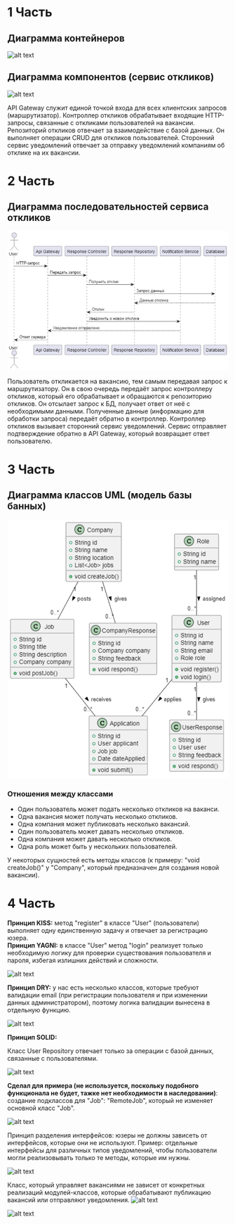 # 1 Часть

## Диаграмма контейнеров
![alt text](pictures/Containers.png)

## Диаграмма компонентов (сервис откликов)
![alt text](pictures/Components.png)

API Gateway служит единой точкой входа для всех клиентских запросов (маршрутизатор). Контроллер откликов обрабатывает входящие HTTP-запросы, связанные с откликами пользователей на вакансии. Репозиторий откликов отвечает за взаимодействие с базой данных. Он выполняет операции CRUD для откликов пользователей.  Сторонний сервис уведомлений отвечает за отправку уведомлений компаниям об отклике на их вакансии.

# 2 Часть

## Диаграмма последовательностей сервиса откликов
![alt text](<pictures/Диаг. последовательности.png>)

Пользователь откликается на вакансию, тем самым передавая запрос к маршрутизатору. Он в свою очередь передаёт запрос контроллеру откликов, который его обрабатывает и обращаются к репозиторию откликов. Он отсылает запрос к БД, получает ответ от неё с необходимыми данными. Полученные данные (информацию для обработки запроса) передаёт обратно в контроллер. Контроллер откликов вызывает сторонний сервис уведомлений. Сервис отправляет подтверждение обратно в API Gateway, который возвращает ответ пользователю.

# 3 Часть

## Диаграмма классов UML (модель базы банных)
![alt text](<pictures/Диаг. классов.png>)

### Отношения между классами
- Один пользователь может подать несколько откликов на ваканси.   
- Одна вакансия может получать несколько откликов.  
- Одна компания может публиковать несколько вакансий.  
- Один пользователь может давать несколько откликов.  
- Одна компания может давать несколько откликов.  
- Одна роль может быть у нескольких пользователей.  

У некоторых сущностей есть методы классов (к примеру: "void createJob()" у "Company", который предназначен для создания новой вакансии).

# 4 Часть

**Принцип KISS:** метод "register" в классе "User" (пользователи) выполняет одну единственную задачу и отвечает за регистрацию юзера.  
**Принцип YAGNI:** в классе "User"  метод "login" реализует только необходимую логику для проверки существования пользователя и пароля, избегая излишних действий и сложности.

![alt text](fragments/userLogAndReg.png)

**Принцип DRY:** у нас есть несколько классов, которые требуют валидации email (при регистрации пользователя и при изменении данных администратором), поэтому логика валидации вынесена в отдельную функцию.

![alt text](fragments/ValidateEmail.png)

**Принцип SOLID:**

Класс User Repository отвечает только за операции с базой данных, связанные с пользователями.

![alt text](fragments/userRepClass.png)

**Сделал для примера (не используется, поскольку подобного функционала не будет, тажке нет необходимости в наследовании)**:  создание подклассов для "Job": "RemoteJob", который не изменяет основной класс "Job".

![alt text](fragments/JobLogic.png)

Принцип разделения интерфейсов: юзеры не должны зависеть от интерфейсов, которые они не используют.
Пример: отдельные интерфейсы для различных типов уведомлений, чтобы пользователи могли реализовывать только те методы, которые им нужны.

![alt text](fragments/Notifier.png)

Класс, который управляет вакансиями не зависет от конкретных реализаций модулей-классов, которые обрабатывают публикацию вакансий или отправляют уведомления.
![alt text](fragments/RealizeInt.png)

![alt text](fragments/Jobs.png)